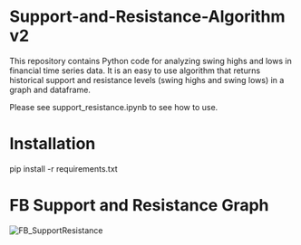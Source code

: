 # Support-and-Resistance-Algorithm v2
This repository contains Python code for analyzing swing highs and lows in financial time series data.
It is an easy to use algorithm that returns historical support and resistance levels (swing highs and swing lows) in a graph and dataframe.

Please see support_resistance.ipynb to see how to use.

# Installation
pip install -r requirements.txt

# FB Support and Resistance Graph
![FB_SupportResistance](https://user-images.githubusercontent.com/30024311/62507945-ca755d00-b7ba-11e9-99ed-99ee9b923e85.png)